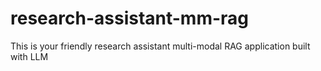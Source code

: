 # research-assistant-mm-rag
This is your friendly research assistant multi-modal RAG application built with LLM
